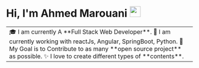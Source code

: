 # Hi, I'm Ahmed Marouani <img src="https://github.com/TheDudeThatCode/TheDudeThatCode/blob/master/Assets/Hi.gif" width="29px">

<table>
  <tr>
    <td valign="center">
      🎓 I am currently A **Full Stack Web Developer**.
      🌱 I am currently working with reactJs, Angular, SpringBoot, Python.
      🎯 My Goal is to Contribute to as many **open source project** as possible.
      ✨ I love to create different types of **contents**.
<td >
    </td>
    
  </tr>
  </table>
